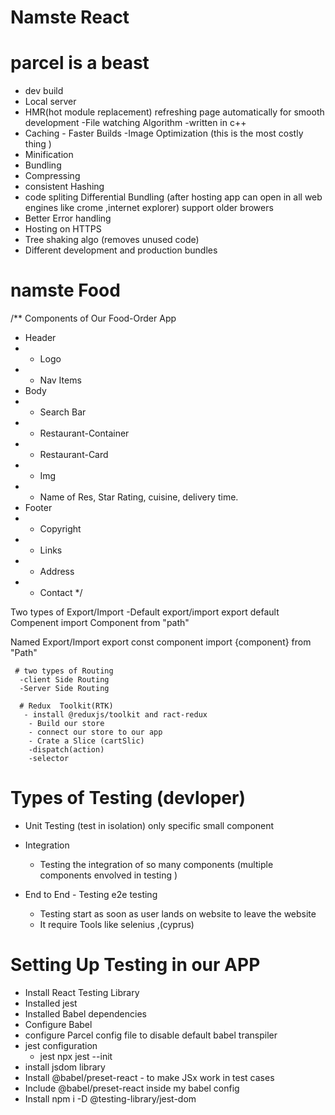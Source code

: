 #  Namste React 
# parcel is a beast
 - dev build
 - Local server 
 - HMR(hot module replacement) refreshing page automatically for smooth development
 -File watching Algorithm -written in c++
 - Caching - Faster Builds
 -Image Optimization (this is the most costly thing )
 - Minification 
 - Bundling 
 - Compressing
 - consistent Hashing 
 - code spliting 
 Differential Bundling (after hosting app can open in all web engines like crome ,internet explorer) support older browers
 - Better Error handling 
 - Hosting on HTTPS
 - Tree shaking algo (removes unused code)
 - Different  development and production bundles



# namste Food
 /** Components of Our Food-Order App
 * Header
 * - Logo
 * - Nav Items
 * Body
 * - Search Bar
 * - Restaurant-Container
 *  - Restaurant-Card
 *    - Img
 *    - Name of Res, Star Rating, cuisine, delivery time.
 * Footer
 * - Copyright
 * - Links
 * - Address
 * - Contact
 */


 
Two types of Export/Import
 -Default export/import
 export default Compenent
     import Component from "path" 

 Named Export/Import
     export const component
     import {component} from "Path"

     # two types of Routing 
      -client Side Routing
      -Server Side Routing
      
      # Redux  Toolkit(RTK)
       - install @reduxjs/toolkit and ract-redux
        - Build our store
        - connect our store to our app
        - Crate a Slice (cartSlic)
        -dispatch(action)
        -selector

# Types of Testing (devloper)
 - Unit Testing  (test in isolation) only specific small component

  - Integration 
     - Testing the integration of so many components (multiple components envolved in testing )
  - End to End - Testing e2e testing
      - Testing start as soon as user lands on website to leave the website
       - It require Tools like selenius ,(cyprus)


# Setting Up Testing in our APP
 - Install React Testing Library
 - Installed jest
 - Installed Babel dependencies
 - Configure Babel
 - configure Parcel config file to disable default babel transpiler
 - jest configuration  
     - jest npx jest --init
- install jsdom library
- Install @babel/preset-react - to make JSx work in test cases
- Include @babel/preset-react inside my babel config
- Install  npm i -D @testing-library/jest-dom
  
